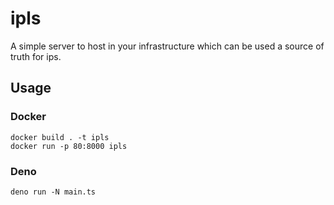 # ipls

A simple server to host in your infrastructure which can be used a source of truth for ips.

## Usage

### Docker

```
docker build . -t ipls
docker run -p 80:8000 ipls
````

### Deno

```
deno run -N main.ts  
```
